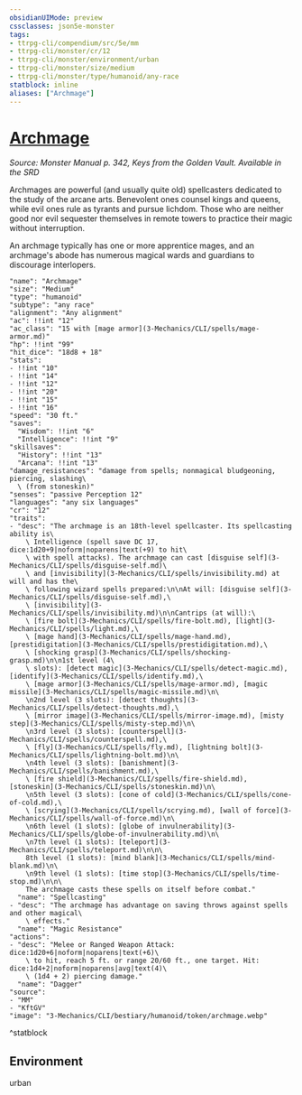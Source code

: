```yaml
---
obsidianUIMode: preview
cssclasses: json5e-monster
tags:
- ttrpg-cli/compendium/src/5e/mm
- ttrpg-cli/monster/cr/12
- ttrpg-cli/monster/environment/urban
- ttrpg-cli/monster/size/medium
- ttrpg-cli/monster/type/humanoid/any-race
statblock: inline
aliases: ["Archmage"]
---
```

# [Archmage](3-Mechanics\CLI\bestiary\humanoid/archmage.md)
*Source: Monster Manual p. 342, Keys from the Golden Vault. Available in the <span title='Systems Reference Document (5.1)'>SRD</span>*  

Archmages are powerful (and usually quite old) spellcasters dedicated to the study of the arcane arts. Benevolent ones counsel kings and queens, while evil ones rule as tyrants and pursue lichdom. Those who are neither good nor evil sequester themselves in remote towers to practice their magic without interruption.

An archmage typically has one or more apprentice mages, and an archmage's abode has numerous magical wards and guardians to discourage interlopers.

```statblock
"name": "Archmage"
"size": "Medium"
"type": "humanoid"
"subtype": "any race"
"alignment": "Any alignment"
"ac": !!int "12"
"ac_class": "15 with [mage armor](3-Mechanics/CLI/spells/mage-armor.md)"
"hp": !!int "99"
"hit_dice": "18d8 + 18"
"stats":
- !!int "10"
- !!int "14"
- !!int "12"
- !!int "20"
- !!int "15"
- !!int "16"
"speed": "30 ft."
"saves":
  "Wisdom": !!int "6"
  "Intelligence": !!int "9"
"skillsaves":
  "History": !!int "13"
  "Arcana": !!int "13"
"damage_resistances": "damage from spells; nonmagical bludgeoning, piercing, slashing\
  \ (from stoneskin)"
"senses": "passive Perception 12"
"languages": "any six languages"
"cr": "12"
"traits":
- "desc": "The archmage is an 18th-level spellcaster. Its spellcasting ability is\
    \ Intelligence (spell save DC 17, dice:1d20+9|noform|noparens|text(+9) to hit\
    \ with spell attacks). The archmage can cast [disguise self](3-Mechanics/CLI/spells/disguise-self.md)\
    \ and [invisibility](3-Mechanics/CLI/spells/invisibility.md) at will and has the\
    \ following wizard spells prepared:\n\nAt will: [disguise self](3-Mechanics/CLI/spells/disguise-self.md),\
    \ [invisibility](3-Mechanics/CLI/spells/invisibility.md)\n\nCantrips (at will):\
    \ [fire bolt](3-Mechanics/CLI/spells/fire-bolt.md), [light](3-Mechanics/CLI/spells/light.md),\
    \ [mage hand](3-Mechanics/CLI/spells/mage-hand.md), [prestidigitation](3-Mechanics/CLI/spells/prestidigitation.md),\
    \ [shocking grasp](3-Mechanics/CLI/spells/shocking-grasp.md)\n\n1st level (4\
    \ slots): [detect magic](3-Mechanics/CLI/spells/detect-magic.md), [identify](3-Mechanics/CLI/spells/identify.md),\
    \ [mage armor](3-Mechanics/CLI/spells/mage-armor.md), [magic missile](3-Mechanics/CLI/spells/magic-missile.md)\n\
    \n2nd level (3 slots): [detect thoughts](3-Mechanics/CLI/spells/detect-thoughts.md),\
    \ [mirror image](3-Mechanics/CLI/spells/mirror-image.md), [misty step](3-Mechanics/CLI/spells/misty-step.md)\n\
    \n3rd level (3 slots): [counterspell](3-Mechanics/CLI/spells/counterspell.md),\
    \ [fly](3-Mechanics/CLI/spells/fly.md), [lightning bolt](3-Mechanics/CLI/spells/lightning-bolt.md)\n\
    \n4th level (3 slots): [banishment](3-Mechanics/CLI/spells/banishment.md),\
    \ [fire shield](3-Mechanics/CLI/spells/fire-shield.md), [stoneskin](3-Mechanics/CLI/spells/stoneskin.md)\n\
    \n5th level (3 slots): [cone of cold](3-Mechanics/CLI/spells/cone-of-cold.md),\
    \ [scrying](3-Mechanics/CLI/spells/scrying.md), [wall of force](3-Mechanics/CLI/spells/wall-of-force.md)\n\
    \n6th level (1 slots): [globe of invulnerability](3-Mechanics/CLI/spells/globe-of-invulnerability.md)\n\
    \n7th level (1 slots): [teleport](3-Mechanics/CLI/spells/teleport.md)\n\n\
    8th level (1 slots): [mind blank](3-Mechanics/CLI/spells/mind-blank.md)\n\
    \n9th level (1 slots): [time stop](3-Mechanics/CLI/spells/time-stop.md)\n\n\
    The archmage casts these spells on itself before combat."
  "name": "Spellcasting"
- "desc": "The archmage has advantage on saving throws against spells and other magical\
    \ effects."
  "name": "Magic Resistance"
"actions":
- "desc": "Melee or Ranged Weapon Attack: dice:1d20+6|noform|noparens|text(+6)\
    \ to hit, reach 5 ft. or range 20/60 ft., one target. Hit: dice:1d4+2|noform|noparens|avg|text(4)\
    \ (1d4 + 2) piercing damage."
  "name": "Dagger"
"source":
- "MM"
- "KftGV"
"image": "3-Mechanics/CLI/bestiary/humanoid/token/archmage.webp"
```
^statblock

## Environment

urban